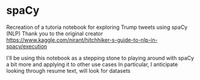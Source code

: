 # spaCy
Recreation of a tutoria notebook for exploring Trump tweets using spaCy (NLP)
Thank you to the original creator https://www.kaggle.com/nirant/hitchhiker-s-guide-to-nlp-in-spacy/execution

I'll be using this notebook as a stepping stone to playing around with spaCy a bit more and applying it to other use cases
In particular, I anticipate looking through resume text, will look for datasets
